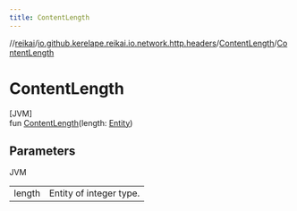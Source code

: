 ```yaml
---
title: ContentLength
---
```

//[reikai](../../../index.html)/[io.github.kerelape.reikai.io.network.http.headers](../index.html)/[ContentLength](index.html)/[ContentLength](-content-length.html)



# ContentLength



[JVM]\
fun [ContentLength](-content-length.html)(length: [Entity](../../io.github.kerelape.reikai.core/-entity/index.html))



## Parameters


JVM

| | |
|---|---|
| length | Entity of integer type. |




